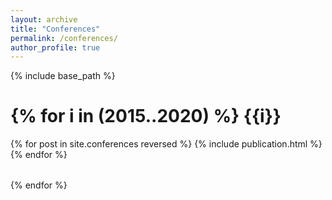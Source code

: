 ```yaml
---
layout: archive
title: "Conferences"
permalink: /conferences/
author_profile: true
---
```


<!-- {% if site.author.googlescholar %}
  You can also find my articles on <u><a href="{{author.googlescholar}}">my Google Scholar profile</a>.</u>
{% endif %} -->

{% include base_path %}


{% for i in (2015..2020) %}
{{i}}
=====
<table>
{% for post in site.conferences reversed %}
  <tr>{% include publication.html %}</tr>
{% endfor %}
</table>
{% endfor %}



